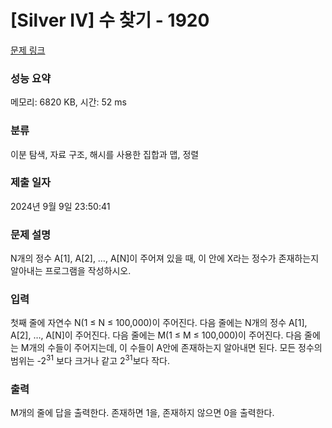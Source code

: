 # [Silver IV] 수 찾기 - 1920 

[문제 링크](https://www.acmicpc.net/problem/1920) 

### 성능 요약

메모리: 6820 KB, 시간: 52 ms

### 분류

이분 탐색, 자료 구조, 해시를 사용한 집합과 맵, 정렬

### 제출 일자

2024년 9월 9일 23:50:41

### 문제 설명

<p>N개의 정수 A[1], A[2], …, A[N]이 주어져 있을 때, 이 안에 X라는 정수가 존재하는지 알아내는 프로그램을 작성하시오.</p>

### 입력 

 <p>첫째 줄에 자연수 N(1 ≤ N ≤ 100,000)이 주어진다. 다음 줄에는 N개의 정수 A[1], A[2], …, A[N]이 주어진다. 다음 줄에는 M(1 ≤ M ≤ 100,000)이 주어진다. 다음 줄에는 M개의 수들이 주어지는데, 이 수들이 A안에 존재하는지 알아내면 된다. 모든 정수의 범위는 -2<sup>31</sup> 보다 크거나 같고 2<sup>31</sup>보다 작다.</p>

### 출력 

 <p>M개의 줄에 답을 출력한다. 존재하면 1을, 존재하지 않으면 0을 출력한다.</p>

